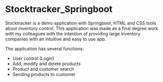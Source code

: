 # Stocktracker_Springboot
Stocktracker is a demo application with Springboot, HTML and CSS tools about inventory control.
This application was made as a final degree work with my colleagues with the intention of providing large inventory companies with an intuitive and easy to use app.

The application has several functions:

* User control (Login)
* Add, modify and delete products
* Product and customer search
* Sending products to customer
